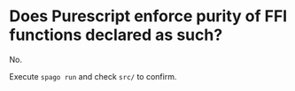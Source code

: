 # Does Purescript enforce purity of FFI functions declared as such?

No.

Execute `spago run` and check `src/` to confirm.
